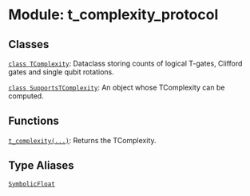 # Module: t_complexity_protocol






## Classes

[`class TComplexity`](../../qualtran/cirq_interop/t_complexity_protocol/TComplexity.md): Dataclass storing counts of logical T-gates, Clifford gates and single qubit rotations.

[`class SupportsTComplexity`](../../qualtran/cirq_interop/t_complexity_protocol/SupportsTComplexity.md): An object whose TComplexity can be computed.

## Functions

[`t_complexity(...)`](../../qualtran/cirq_interop/t_complexity_protocol/t_complexity.md): Returns the TComplexity.

## Type Aliases

[`SymbolicFloat`](../../qualtran/cirq_interop/t_complexity_protocol/SymbolicFloat.md)

